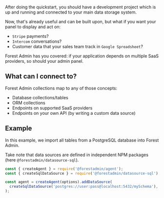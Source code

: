 After doing the quickstart, you should have a development project which is up and running and connected to your main data storage system.

Now, that's already useful and can be built upon, but what if you want your panel to display and act on:

- `Stripe` payments?
- `Intercom` conversations?
- Customer data that your sales team track in `Google Spreadsheet`?

Forest Admin has you covered: if your application depends on multiple SaaS providers, so should your admin panel.

## What can I connect to?

Forest Admin collections map to any of those concepts:

- Database collections/tables
- ORM collections
- Endpoints on supported SaaS providers
- Endpoints on your own API (by writing a custom data source)

## Example

In this example, we import all tables from a PostgreSQL database into Forest Admin.

Take note that data sources are defined in independent NPM packages (here `@forestadmin/datasource-sql`).

```javascript
const { createAgent } = require('@forestadmin/agent');
const { createSqlDataSource } = require('@forestadmin/datasource-sql');

const agent = createAgent(options).addDataSource(
  createSqlDataSource('postgres://user:pass@localhost:5432/mySchema'),
);
```
